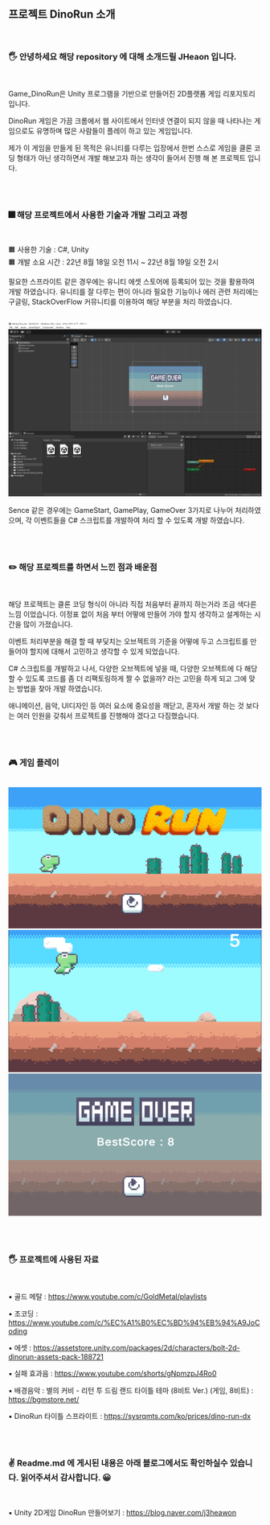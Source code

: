 ## 프로젝트 DinoRun 소개 

<br>

### 🖐️ 안녕하세요 해당 repository 에 대해 소개드릴 JHeaon 입니다. 

<br>


Game_DinoRun은 Unity 프로그램을 기반으로 만들어진 2D플랫폼 게임 리포지토리 입니다.

DinoRun 게임은 가끔 크롬에서 웹 사이트에서 인터넷 연결이 되지 않을 때 나타나는 게임으로도 유명하며 많은 사람들이 플레이 하고 있는 게임입니다. 

 제가 이 게임을 만들게 된 목적은 유니티를 다루는 입장에서 한번 스스로 게임을 클론 코딩 형태가 아닌 생각하면서 개발 해보고자 하는 생각이 들어서 진행 해 본 프로젝트 입니다. 

<br><br>

### 🎆 해당 프로젝트에서 사용한 기술과 개발 그리고 과정

<br>

🟧  사용한 기술 :  C#, Unity <br>
🟧  개발 소요 시간 : 22년 8월 18일 오전 11시 ~ 22년 8월 19일 오전 2시 <br>



 필요한 스프라이트 같은 경우에는 유니티 에셋 스토어에 등록되어 있는 것을 활용하여 개발 하였습니다. 유니티를 잘 다루는 편이 아니라 필요한 기능이나 에러 관련 처리에는 구글링, StackOverFlow 커뮤니티를 이용하여 해당 부분을 처리 하였습니다. 

<br>

 <img src= "./img/1.png" aling= "center">

<br>

Sence 같은 경우에는 GameStart, GamePlay, GameOver 3가지로 나누어 처리하였으며, 각 이벤트들을 C# 스크립트를 개발하여 처리 할 수 있도록 개발 하였습니다. 

<br><br>


### ✏️ 해당 프로젝트를 하면서 느낀 점과 배운점

<br>

해당 프로젝트는 클론 코딩 형식이 아니라 직접 처음부터 끝까지 하는거라 조금 색다른 느낌 이었습니다. 이정표 없이 처음 부터 어떻에 만들어 가야 할지 생각하고 설계하는 시간을 많이 가졌습니다. 

이벤트 처리부분을 해결 할 때 부딫치는 오브젝트의 기준을 어떻에 두고 스크립트를 만들어야 할지에 대해서 고민하고 생각할 수 있게 되었습니다. 

C# 스크립트를 개발하고 나서, 다양한 오브젝트에 넣을 때, 다양한 오브젝트에 다 해당 할 수 있도록 코드를 좀 더 리팩토링하게 짤 수 없을까? 라는 고민을 하게 되고 그에 맞는 방법을 찾아 개발 하였습니다. 

애니메이션, 음악, UI디자인 등 여러 요소에 중요성을 깨닫고, 혼자서 개발 하는 것 보다는 여러 인원을 갖춰서 프로젝트를 진행해야 겠다고 다짐했습니다. 


<br><br>

### 🎮 게임 플레이 

<br>

 <img src= "./img/2.png" aling= "center">
 <img src= "./img/3.png" aling= "center">
 <img src= "./img/4.png" aling= "center">

<br><br>

### 🖐️ 프로젝트에 사용된 자료 

<br>

▪️ 골드 메탈 : https://www.youtube.com/c/GoldMetal/playlists

▪️ 조코딩 : https://www.youtube.com/c/%EC%A1%B0%EC%BD%94%EB%94%A9JoCoding


▪️ 에셋 : https://assetstore.unity.com/packages/2d/characters/bolt-2d-dinorun-assets-pack-188721

▪️ 실패 효과음  : https://www.youtube.com/shorts/gNpmzpJ4Ro0

▪️ 배경음악 : 별의 커비 - 리턴 투 드림 랜드 타이틀 테마 (8비트 Ver.) (게임, 8비트) : https://bgmstore.net/

▪️ DinoRun 타이틀 스프라이트 : https://sysrqmts.com/ko/prices/dino-run-dx


<br><br>


### ✌️ Readme.md 에 게시된 내용은 아래 블로그에서도 확인하실수 있습니다. 읽어주셔서 감사합니다. 😀

<br>

▪️ Unity 2D게임 DinoRun 만들어보기  : https://blog.naver.com/j3heawon
